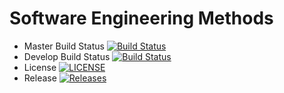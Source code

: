 # Software Engineering Methods

- Master Build Status [![Build Status](https://travis-ci.org/shoonlaiyee/sem.svg?branch=master)](https://travis-ci.org/shoonlaiyee/sem)
- Develop Build Status [![Build Status](https://travis-ci.org/shoonlaiyee/sem.svg?branch=develop)](https://travis-ci.org/shoonlaiyee/sem)
- License [![LICENSE](https://img.shields.io/github/license/shoonlaiyee/sem.svg?style=flat-square)](https://github.com/shoonlaiyee/sem/blob/master/LICENSE)
- Release [![Releases](https://img.shields.io/github/release/shoonlaiyee/sem/all.svg?style=flat-square)](https://github.com/shoonlaiyee/sem/releases)
